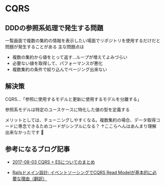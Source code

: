# CQRS

## DDDの参照系処理で発生する問題

一覧画面で複数の集約の情報を表示したい場面でリポジトリを使用するだけだと問題が発生することがある
主な問題点は
- 複数の集約から値をとって返す...ループが増えてよみづらい
- 必要ない値を取得して、パフォーマンスが悪化
- 複数集約の条件で絞り込んでページング出来ない

## 解決策
CQRS...「参照に使用するモデルと更新に使用するモデルを分離する」

参照系モデルは特定のユースケースに特化した値の型を定義する

メリットとしては、チューニングしやすくなる。複数集約の場合、データ取得コードに専念できるためコードがシンプルになる？
↑ここらへんはあんまり理解出来なかったです :bow:

## 参考になるブログ記事
- [2017-08-03
CQRS + ESについてのまとめ](https://hi-yamamoto.hatenablog.com/entry/2017/08/03/202209)

- [Railsドメイン設計: イベントソーシングでCQRS Read Modelが基本的に必要な理由（翻訳）
](https://techracho.bpsinc.jp/hachi8833/2018_07_25/59396)
